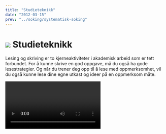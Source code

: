 ```yaml
---
title: "Studieteknikk"
date: "2012-03-15"
prev: "../soking/systematisk-soking"
---
```


# ![](/images/illustrasjoner_lesing_500x450.png) Studieteknikk

Lesing og skriving er to kjerneaktiviteter i akademisk arbeid som er tett forbundet. For å kunne skrive en god oppgave, må du også ha gode lesestrategier. Og når du trener deg opp til å lese med oppmerksomhet, vil du også kunne lese dine egne utkast og ideer på en oppmerksom måte. 

<Video id="JchpFI50UDk" />

Det viktigste med å lese er kanskje _at_ man leser. Den som leser mye og jevnlig, vil som oftest utvikle gode leseferdigheter av seg selv. Råd nummer én til den som skal lese i forbindelse med studier, er derfor: Les! Bare slik kan du bli en god leser.

Å lære seg et fag innebærer også å gjøre seg kjent med tekster som formidler fagets innsikter, metoder og debatter. Du blir kjent med og lærer deg faget også på andre måter enn gjennom lesing: ved å følge forelesninger, delta i samtaler og diskusjoner, på seminarer og i kollokviegrupper, og ved å skrive oppgaver.

Akademisk virksomhet er et spørsmål om innsats, etterligning og gode strategier. I denne delen får du noen enkle råd om hvordan du kan gå fram når du studerer og hva du kan eller bør tenke på. Du kan plukke og samle det du vil av disse rådene – ikke alle råd passer for alle. Ordet «lese» henger ordhistorisk sammen med ord som betyr nettopp «å plukke og samle». Latin _lego_ betyr både «jeg plukker», «jeg samler» og «jeg leser».

God lesing!
